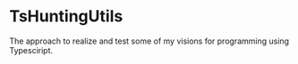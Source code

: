 # TsHuntingUtils
The approach to realize and test some of my visions for programming using Typesciript.
